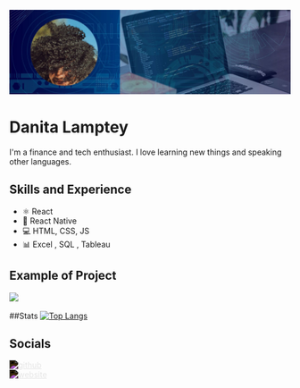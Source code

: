 ![Front-end Developer](https://github.com/iamatinad/danitalamptey/blob/main/banner-ati.jpg)

# Danita Lamptey
I'm a finance and tech enthusiast. I love learning new things and speaking other languages. 

## Skills and Experience
* ⚛ React
* 📱 React Native
* 💻 HTML, CSS, JS
* 📊 Excel , SQL , Tableau

## Example of Project
<img src="https://github.com/iamatinad/danitalamptey/blob/main/atiblog.gif" width="512" >


##Stats
[![Top Langs](https://github-readme-stats.vercel.app/api/top-langs/?username=iamatinad&theme=dark)](https://github.com/anuraghazra/github-readme-stats)

## Socials
[<img src='https://cdn.jsdelivr.net/npm/simple-icons@3.0.1/icons/github.svg' alt='github' height='40' style='filter: invert(1);'>](https://github.com/iamatinad)  
[<img src='https://cdn.jsdelivr.net/npm/simple-icons@3.0.1/icons/icloud.svg' alt='website' height='40' style='filter: invert(1);'>](https://portfolio-danitalamptey.vercel.app/)  














